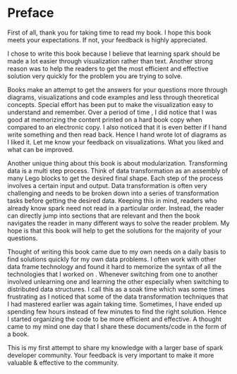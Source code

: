# Preface

First of all, thank you for taking time to read my book. I hope this book meets your expectations. If not, your feedback is highly appreciated.

I chose to write this book because I believe that learning spark should be made a lot easier through visualization rather than text. Another strong reason was to help the readers to get the most efficient and effective solution very quickly for the problem you are trying to solve.

Books make an attempt to get the answers for your questions more through diagrams, visualizations and code examples and less through theoretical concepts. Special effort has been put to make the visualization easy to understand and remember. Over a period of time , I did notice that I was good at memorizing the content printed on a hard book copy when compared to an electronic copy. I also noticed that it is even better if I hand write something and then read back.  Hence I hand wrote lot of diagrams as I liked it. Let me know your feedback on visualizations. What you liked and what can be improved.

Another unique thing about this book is about modularization. Transforming data is a multi step process. Think of data transformation as an assembly of many Lego blocks to get the desired final shape. Each step of the process involves a certain input and output. Data transformation is often very challenging and needs to be broken down into a series of transformation tasks before getting the desired data. Keeping this in mind, readers who already know spark need not read in a particular order. Instead, the reader can directly jump into sections that are relevant and then the book navigates the reader in many different ways to solve the reader problem. My hope is that this book will help to get the solutions for the majority of your questions.

Thought of writing this book came due to my own needs on a daily basis to find solutions quickly for my own data problems. I often work with other data frame technology and found it hard to memorize the syntax of all the technologies that I worked on . Whenever switching from one to another involved unlearning one and learning the other especially when switching to distributed data structures.  I call this as a soak time which was some times frustrating as I noticed that some of the data transformation techniques that I had mastered earlier was again taking time.  Sometimes, I have ended up spending few hours instead of few minutes to find the right solution.  Hence I started organizing the code to be more efficient and effective. A thought came to my mind one day that I share these documents/code in the form of a book.

This is my first attempt to share my knowledge with a larger base of spark developer community. Your feedback is very important to make it more valuable & effective to the community. 

